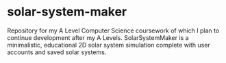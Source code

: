 # solar-system-maker
Repository for my A Level Computer Science coursework of which I plan to continue development after my A Levels. SolarSystemMaker is a minimalistic, educational 2D solar system simulation complete with user accounts and saved solar systems.

